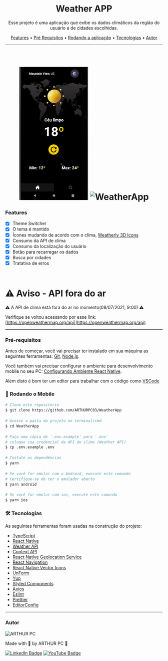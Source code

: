 <h1 align="center">Weather APP</h1>

<p align="center">Esse projeto é uma aplicação que exibe os dados climáticos da região do usuário e de cidades escolhidas.</p>

<p align="center">
 <a href="#features">Features</a> •
 <a href="#pré-requisitos">Pré Requisitos</a> •
 <a href="#🎲-rodando-o-front-end">Rodando a aplicação</a> •
 <a href="#🛠-tecnologias">Tecnologias</a> •
 <a href="#autor">Autor</a>
</p>

---

<br>


<h1 align="center">
  <img alt="WeatherApp" title="WeatherApp" src="./github/WeatherApp.gif" height="425" />
  <img alt="WeatherApp" title="WeatherApp" src="./github/WeatherAppThemeAndError.gif" height="425" />
</h1>


### Features
- [x] Theme Switcher
- [x] O tema é mantido
- [x] Ícones mudando de acordo com o clima, [Weatherly 3D Icons](https://piqodesign.gumroad.com/?query=weather&sort=page_layout#kSiNv)
- [x] Consumo da API de clima
- [x] Consumo da localização do usuário
- [x] Botão para recarregar os dados
- [x] Busca por cidades
- [x] Tratativa de erros

<br />

# ⚠ Aviso - API fora do ar
⚠ A API de clima está fora do ar no momento(08/07/2021, 9:00) ⚠

Verifique se voltou acessando por esse link: [https://openweathermap.org/api](https://openweathermap.org/api)

---
### Pré-requisitos

Antes de começar, você vai precisar ter instalado em sua máquina as seguintes ferramentas:
[Git](https://git-scm.com), [Node.js](https://nodejs.org/en/).

Você também vai precisar configurar o ambiente para desenvolvimento mobile no seu PC: [Configurando Ambiente React Native](https://react-native.rocketseat.dev/).

Além disto é bom ter um editor para trabalhar com o código como [VSCode](https://code.visualstudio.com/)


### 🎲 Rodando o Mobile

```bash
# Clone este repositório
$ git clone https://github.com/ARTHURPC03/WeatherApp

# Acesse a pasta do projeto no terminal/cmd
$ cd WeatherApp

# Faça uma cópia de '.env.example' para '.env'
# coloque sua credencial da API de clima (Weather API)
$ cp .env.example .env

# Instale as dependências
$ yarn

# Se você for emular com o Android, execute este comando
# Certifique-se de ter o emulador aberto
$ yarn android

# Se você for emular com ios, execute este comando
$ yarn ios
```


### 🛠 Tecnologias

As seguintes ferramentas foram usadas na construção do projeto:

- [TypeScript](https://www.typescriptlang.org/)
- [React Native](https://reactnative.dev/)
- [Weather API](https://openweathermap.org/api)
- [Context API](https://pt-br.reactjs.org/docs/context.html)
- [React Native Geolocation Service](https://github.com/Agontuk/react-native-geolocation-service)
- [React Navigation](https://reactnavigation.org/)
- [React Native Vector Icons](https://github.com/oblador/react-native-vector-icons)
- [UnForm](https://unform.dev/)
- [Yup](https://github.com/jquense/yup)
- [Styled Components](https://styled-components.com/)
- [Axios](https://github.com/axios/axios)
- [Eslint](https://eslint.org/)
- [Prettier](https://prettier.io/)
- [EditorConfig](https://editorconfig.org/)


---

### Autor

<img alt="ARTHUR PC" title="ARTHUR PC" src="https://avatars.githubusercontent.com/u/55156476?v=4" height="100" width="100" />

Made with 💜 by ARTHUR PC 👋

[![LinkedIn Badge](https://img.shields.io/badge/-ARTHUR_PC-blue?style=flat-square&logo=Linkedin&logoColor=white&link=https://www.linkedin.com/in/arthurpc03/)](https://www.linkedin.com/in/arthurpc03/)
[![YouTube Badge](https://img.shields.io/badge/-ARTHUR_PC-EF1A19?style=flat-square&logo=YouTube&logoColor=white&link=https://www.youtube.com/arthurpc)](https://www.youtube.com/arthurpc)
